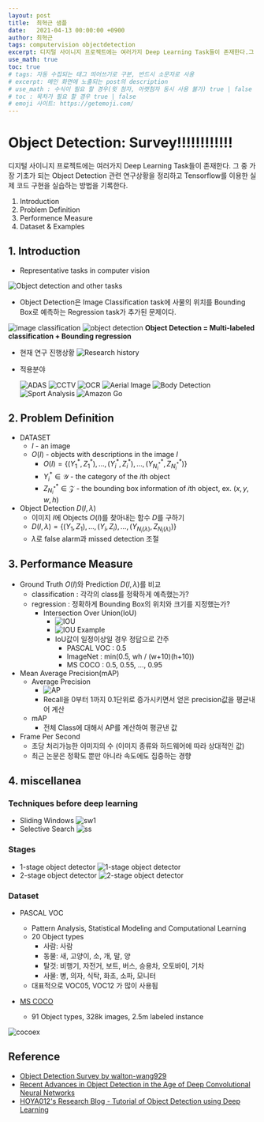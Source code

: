 ```yaml
---
layout: post
title:  최혁근 샘플
date:   2021-04-13 00:00:00 +0900
author: 최혁근
tags: computervision objectdetection
excerpt: 디지털 사이니지 프로젝트에는 여러가지 Deep Learning Task들이 존재한다.그 중 가장 기초가 되는 Object Detection 관련 연구상황을 정리하고 실습한다.
use_math: true
toc: true
# tags: 자동 수집되는 태그 띄어쓰기로 구분, 반드시 소문자로 사용
# excerpt: 메인 화면에 노출되는 post의 description
# use_math : 수식이 필요 할 경우(윗 첨자, 아랫첨자 동시 사용 불가) true | false
# toc : 목차가 필요 할 경우 true | false
# emoji 사이트: https://getemoji.com/
---
```


# Object Detection: Survey!!!!!!!!!!!!

디지털 사이니지 프로젝트에는 여러가지 Deep Learning Task들이 존재한다.
그 중 가장 기초가 되는 Object Detection 관련 연구상황을 정리하고 Tensorflow를 이용한 실제 코드 구현을 실습하는 방법을 기록한다.

1. Introduction
2. Problem Definition
3. Performence Measure
4. Dataset & Examples

## 1. Introduction
* Representative tasks in computer vision

![Object detection and other tasks](https://solution-userstats.s3.ap-northeast-1.amazonaws.com/techblogs/task.png)

* Object Detection은 Image Classification task에 사물의 위치를 Bounding Box로 예측하는 Regression task가 추가된 문제이다.

![image classification](https://hoya012.github.io/assets/img/object_detection_first/fig2_classification_example.PNG)
![object detection](https://hoya012.github.io/assets/img/object_detection_first/fig2_classification_example.PNG)
**Object Detection = Multi-labeled classification + Bounding regression**

* 현재 연구 진행상황
![Research history](https://hoya012.github.io/assets/img/object_detection_first/fig4_paper_trend_2019.PNG)
* 적용분야

    ![ADAS](https://hoya012.github.io/assets/img/object_detection_third/fig1.PNG)
    ![CCTV](https://hoya012.github.io/assets/img/object_detection_third/fig2.PNG)
    ![OCR](https://hoya012.github.io/assets/img/object_detection_third/fig3.PNG)
    ![Aerial Image](https://hoya012.github.io/assets/img/object_detection_third/fig4.PNG)
    ![Body Detection](https://hoya012.github.io/assets/img/object_detection_third/fig5.PNG)
    ![Sport Analysis](https://hoya012.github.io/assets/img/object_detection_third/fig7.PNG)
    ![Amazon Go](https://hoya012.github.io/assets/img/object_detection_third/fig8.PNG)

## 2. Problem Definition
* DATASET
    - $I$ - an image
    - $O(I)$ - objects with descriptions in the image $I$ 
        - $O(I) = \{ (Y_1^*, Z_1^*), \ldots, (Y_i^*, Z_i^*), \ldots, (Y_{N_i^*}^*, Z_{N_i^*}^*)\}$
        - $Y_i^* \in \mathcal{Y}$ - the category of the $i$th object
        - $Z_{N_i^*}^* \in \mathcal{Z}$ - the bounding box information of $i$th object, ex. $(x, y, w, h)$
* Object Detection $D(I, \lambda)$
    - 이미지 $I$에 Objects $O(I)$를 찾아내는 함수 $D$를 구하기
    - $D(I, \lambda) = \{ (Y_1, Z_1), \ldots, (Y_i, Z_i),\ldots, (Y_{N_i(\lambda)}, Z_{N_i(\lambda)})\}$
    - $\lambda$로 false alarm과 missed detection 조절

## 3. Performance Measure
* Ground Truth $O(I)$와 Prediction $D(I, \lambda)$를 비교
    - classification : 각각의 class를 정확하게 예측했는가? 
    - regression : 정확하게 Bounding Box의 위치와 크기를 지정했는가?
        + Intersection Over Union(IoU)
            * ![IOU](https://hoya012.github.io/assets/img/object_detection_fourth/fig1.PNG)
            * ![IOU Example](https://hoya012.github.io/assets/img/object_detection_fourth/fig2.PNG)
            * IoU값이 일정이상일 경우 정답으로 간주
                * PASCAL VOC : 0.5
                * ImageNet : min(0.5, wh / (w+10)(h+10))
                * MS COCO : 0.5, 0.55, $\ldots$, 0.95
* Mean Average Precision(mAP)
    - Average Precision
        + ![AP](https://img1.daumcdn.net/thumb/R720x0.q80/?scode=mtistory2&fname=http%3A%2F%2Fcfile2.uf.tistory.com%2Fimage%2F220E10365869F5CA344843)
        + Recall을 0부터 1까지 0.1단위로 증가시키면서 얻은 precision값을 평균내어 계산
    - mAP
        + 전체 Class에 대해서 AP를 계산하여 평균낸 값
* Frame Per Second
    - 초당 처리가능한 이미지의 수 (이미지 종류와 하드웨어에 따라 상대적인 값)
    - 최근 논문은 정확도 뿐만 아니라 속도에도 집중하는 경향
  
## 4. miscellanea
### Techniques before deep learning
* Sliding Windows
![sw1](https://hoya012.github.io/assets/img/object_detection_first/fig6_sliding_window.PNG)
* Selective Search
![ss](https://hoya012.github.io/assets/img/object_detection_first/fig7_selective_search.PNG)

### Stages
*  1-stage object detector
![1-stage object detector](https://hoya012.github.io/assets/img/object_detection_second/fig6_1stage.PNG)
*  2-stage object detector
![2-stage object detector](https://hoya012.github.io/assets/img/object_detection_second/fig5_2stage.PNG)

### Dataset
* PASCAL VOC
    - Pattern Analysis, Statistical Modeling and Computational Learning
    - 20 Object types
        + 사람: 사람
        + 동물: 새, 고양이, 소, 개, 말, 양
        + 탈것: 비행기, 자전거, 보트, 버스, 승용차, 오토바이, 기차
        + 사물: 병, 의자, 식탁, 화초, 소파, 모니터
    - 대표적으로 VOC05, VOC12 가 많이 사용됨

* [MS COCO](https://cocodataset.org/#home)
    - 91 Object types, 328k images, 2.5m labeled instance
    
![cocoex](https://www.researchgate.net/profile/Minkesh_Asati/publication/334867305/figure/fig1/AS:787322064875522@1564723616547/Samples-of-annotated-images-in-the-MS-COCO-dataset-from-12.jpg)


## Reference
* [Object Detection Survey by walton-wang929](https://github.com/walton-wang929/Object_Detection)
* [Recent Advances in Object Detection in the Age of Deep Convolutional Neural Networks](https://arxiv.org/abs/1809.03193)
* [HOYA012's Research Blog - Tutorial of Object Detection using Deep Learning](https://hoya012.github.io/blog/Tutorials-of-Object-Detection-Using-Deep-Learning-what-is-object-detection/)